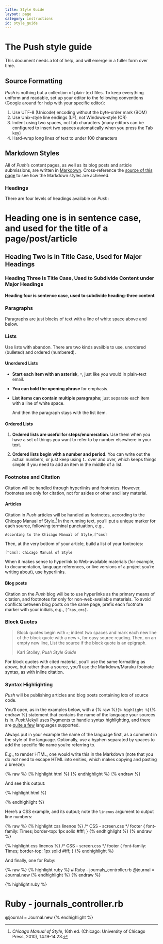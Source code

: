 ```yaml
---
title: Style Guide
layout: page
category: instructions
id: style_guide
---
```


# The Push style guide

This document needs a lot of help, and will emerge in a fuller form over time.

## Source Formatting

*Push* is nothing but a collection of plain-text files. To keep everything uniform and readable,
set up your editor to the following conventions (Google around for help with your specific editor):

1. Use UTF-8 (Unicode) encoding without the byte-order mark (BOM)
1. Use Unix-style line endings (LF), not Windows-style (CR)
1. Indent using two spaces, not tab characters (many editors can be configured to insert two spaces
   automatically when you press the Tab key)
1. Hard-wrap long lines of text to under 100 characters

## Markdown Styles

All of *Push*’s content pages, as well as its blog posts and article submissions, are written in
[Markdown](http://daringfireball.net/projects/markdown/syntax). Cross-reference the
[source of this page]() to see how the Markdown styles are achieved.

### Headings

There are four levels of headings available on *Push*:

# Heading one is in sentence case, and used for the title of a page/post/article

## Heading Two is in Title Case, Used for Major Headings

### Heading Three is Title Case, Used to Subdivide Content under Major Headings

#### Heading four is sentence case, used to subdivide heading-three content

### Paragraphs

Paragraphs are just blocks of text with a line of white space above and below.

### Lists

Use lists with abandon. There are two kinds availble to use, unordered (bulleted) and ordered
(numbered).

#### Unordered Lists

* **Start each item with an asterisk**, `*`, just like you would in plain-text email.

* **You can bold the opening phrase** for emphasis.

* **List items can contain multiple paragraphs**; just separate each item with a line of white
  space.

  And then the paragraph stays with the list item.

#### Ordered Lists

1. **Ordered lists are useful for steps/enumeration**. Use them when you have a set of things
   you want to refer to by number elsewhere in your text.

1. **Ordered lists begin with a number and period**. You can write out the actual numbers, or
   just keep using `1.` over and over, which keeps things simple if you need to add an item in
   the middle of a list.

### Footnotes and Citation

Citation will be handled through hyperlinks and footnotes. However, footnotes are only for citation,
not for asides or other ancillary material.

#### Articles

Citation in *Push* articles will be handled as footnotes, according to the Chicago Manual of
Style.[^cms] In the running text, you’ll put a unique marker for each source, following terminal
punctuation, e.g.,

    According to the Chicago Manual of Style,[^cms]

Then, at the very bottom of your article, build a list of your footnotes:

    [^cms]: Chicago Manual of Style

When it makes sense to hyperlink to Web-available materials (for example, to documentation,
language references, or live versions of a project you’re writing about), use hyperlinks.

#### Blog posts

Citation on the *Push* blog will be to use hyperlinks as the primary means of citation, and
footnotes for only for non-web-available materials. To avoid conflicts between blog posts on the
same page, prefix each footnote marker with your initials, e.g., `[^kas_cms]`.

### Block Quotes

> Block quotes begin with `>`; indent two spaces and mark each new line of the block quote
> with a new `>`, for easy source reading. Then, on an empty new line, List
> the source if the block quote is an epigraph.
>
> Karl Stolley, *Push Style Guide*

For block quotes with cited material, you’ll use the same formatting as above, but rather than a
source, you’ll use the Markdown/Maruku footnote syntax, as with inline citation.

### Syntax Highlighting

*Push* will be publishing articles and blog posts containing lots of source code.

You’ll open, as in the examples below, with a {% raw %}`{% highlight %}`{% endraw %} statement that
contains the name of the language your sources is in. *Push*/Jekyll uses
[Pygments](http://pygments.org/) to handle syntax highlighting, and there are
[quite a few](http://pygments.org/languages/) languages supported.

Always put in your example the name of the language first, as a comment in the style of the
language. Optionally, use a hyphen separated by spaces to add the specific file name you’re
referring to.

E.g., to render HTML, one would write this in the Markdown (note that you do *not* need to escape
HTML into enities, which makes copying and pasting a breeze):

{% raw %}
    {% highlight html %}
    <!-- HTML -->
    <!DOCTYPE html>
    <html lang="en">
    {% endhighlight %}
{% endraw %}

And see this output:

{% highlight html %}
<!-- HTML -->
<!DOCTYPE html>
<html lang="en">
{% endhighlight %}

Here’s a CSS example, and its output; note the `linenos` argument to output line numbers:

{% raw %}
    {% highlight css linenos %}
    /* CSS - screen.css */
    footer {
      font-family: Times;
      border-top: 1px solid #fff;
    }
    {% endhighlight %}
{% endraw %}

{% highlight css linenos %}
/* CSS - screen.css */
footer {
  font-family: Times;
  border-top: 1px solid #fff;
}
{% endhighlight %}

And finally, one for Ruby:

{% raw %}
    {% highlight ruby %}
    # Ruby - journals_controller.rb
    @journal = Journal.new
    {% endhighlight %}
{% endraw %}

{% highlight ruby %}
# Ruby - journals_controller.rb
@journal = Journal.new
{% endhighlight %}

[^cms]: *Chicago Manual of Style*, 16th ed. (Chicago: University of Chicago Press, 2010), 14.19-14.23.
